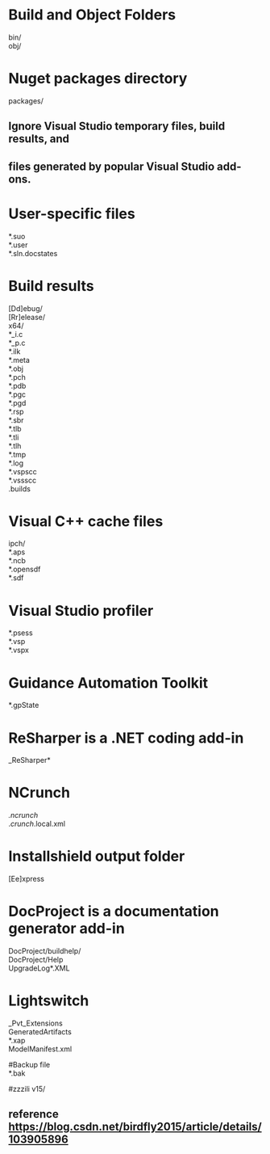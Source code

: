 # Build and Object Folders  
bin/  
obj/  
  
# Nuget packages directory  
packages/  
  
## Ignore Visual Studio temporary files, build results, and  
## files generated by popular Visual Studio add-ons.  
  
# User-specific files  
*.suo  
*.user  
*.sln.docstates  
  
# Build results  
[Dd]ebug/  
[Rr]elease/  
x64/  
*_i.c  
*_p.c  
*.ilk  
*.meta  
*.obj  
*.pch  
*.pdb  
*.pgc  
*.pgd  
*.rsp  
*.sbr  
*.tlb  
*.tli  
*.tlh  
*.tmp  
*.log  
*.vspscc  
*.vssscc  
.builds  
  
# Visual C++ cache files  
ipch/  
*.aps  
*.ncb  
*.opensdf  
*.sdf  
  
# Visual Studio profiler  
*.psess  
*.vsp  
*.vspx  
  
# Guidance Automation Toolkit  
*.gpState  
  
# ReSharper is a .NET coding add-in  
_ReSharper*  
  
# NCrunch  
*.ncrunch*  
.*crunch*.local.xml  
  
# Installshield output folder  
[Ee]xpress  
  
# DocProject is a documentation generator add-in  
DocProject/buildhelp/  
DocProject/Help  
UpgradeLog*.XML  
  
# Lightswitch  
_Pvt_Extensions  
GeneratedArtifacts  
*.xap  
ModelManifest.xml  
  
#Backup file  
*.bak

#zzzili
v15/

## reference https://blog.csdn.net/birdfly2015/article/details/103905896